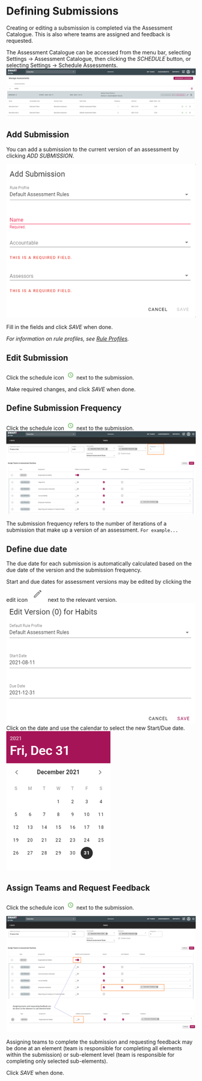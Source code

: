 # Defining Submissions
Creating or editing a subsmission is completed via the Assessment Catalogue. This is also where teams are assigned and feedback is requested. 

The Assessment Catalogue can be accessed from the menu bar, selecting Settings -> Assessment Catalogue, then clicking the _SCHEDULE_ button, or selecting Settings -> Schedule Assessments.
![image](../assets/screenshots/jobs/manageAssessments.png)

## Add Submission
You can add a submission to the current version of an assessment by clicking _ADD SUBMISSION_.

![image](../assets/screenshots/jobs/addSubmission.png)

Fill in the fields and click _SAVE_ when done. 

_For information on rule profiles, see [Rule Profiles](/jobs/rule-profiles.md)._

## Edit Submission
Click the schedule icon ![image](../assets/screenshots/jobs/scheduleIcon.png) next to the submission.

Make required changes, and click _SAVE_ when done.


## Define Submission Frequency <a name="subfreq"></a>

Click the schedule icon ![image](../assets/screenshots/jobs/scheduleIcon.png) next to the submission.
![image](../assets/screenshots/jobs/submissionFreq.png)

The submission frequency refers to the number of iterations of a submission that make up a version of an assessment. ``For example...``

## Define due date
The due date for each submission is automatically calculated based on the due date of the version and the submission frequency.

Start and due dates for assessment versions may be edited by clicking the edit icon ![image](../assets/screenshots/jobs/editIcon.png) next to the relevant version.
![Image](../assets/screenshots/jobs/editVersion.png)
Click on the date and use the calendar to select the new Start/Due date.
![image](../assets/screenshots/jobs/calendar.png)


## Assign Teams and Request Feedback <a name="assignteams"></a>

Click the schedule icon ![image](../assets/screenshots/jobs/scheduleIcon.png) next to the submission.

![image](../assets/screenshots/jobs/scheduleSubmission.png)

Assigning teams to complete the submission and requesting feedback may be done at an element (team is responsible for completing all elements within the submission) or sub-element level (team is responsible for completing only selected sub-elements).

Click _SAVE_ when done.

